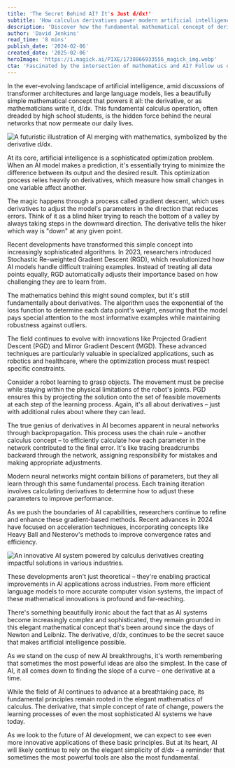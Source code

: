 ```yaml
---
title: 'The Secret Behind AI? It's Just d/dx!'
subtitle: 'How calculus derivatives power modern artificial intelligence'
description: 'Discover how the fundamental mathematical concept of derivatives powers modern artificial intelligence. From basic gradient descent to advanced optimization techniques, learn how this simple calculus operation drives the learning process in neural networks and enables breakthrough AI applications.'
author: 'David Jenkins'
read_time: '8 mins'
publish_date: '2024-02-06'
created_date: '2025-02-06'
heroImage: 'https://i.magick.ai/PIXE/1738866933556_magick_img.webp'
cta: 'Fascinated by the intersection of mathematics and AI? Follow us on LinkedIn for more insights into the fundamental principles driving technological innovation!'
---
```


In the ever-evolving landscape of artificial intelligence, amid discussions of transformer architectures and large language models, lies a beautifully simple mathematical concept that powers it all: the derivative, or as mathematicians write it, d/dx. This fundamental calculus operation, often dreaded by high school students, is the hidden force behind the neural networks that now permeate our daily lives.

![A futuristic illustration of AI merging with mathematics, symbolized by the derivative d/dx.](https://i.magick.ai/PIXE/1738867136396_magick_img.webp)

At its core, artificial intelligence is a sophisticated optimization problem. When an AI model makes a prediction, it's essentially trying to minimize the difference between its output and the desired result. This optimization process relies heavily on derivatives, which measure how small changes in one variable affect another.

The magic happens through a process called gradient descent, which uses derivatives to adjust the model's parameters in the direction that reduces errors. Think of it as a blind hiker trying to reach the bottom of a valley by always taking steps in the downward direction. The derivative tells the hiker which way is "down" at any given point.

Recent developments have transformed this simple concept into increasingly sophisticated algorithms. In 2023, researchers introduced Stochastic Re-weighted Gradient Descent (RGD), which revolutionized how AI models handle difficult training examples. Instead of treating all data points equally, RGD automatically adjusts their importance based on how challenging they are to learn from.

The mathematics behind this might sound complex, but it's still fundamentally about derivatives. The algorithm uses the exponential of the loss function to determine each data point's weight, ensuring that the model pays special attention to the most informative examples while maintaining robustness against outliers.

The field continues to evolve with innovations like Projected Gradient Descent (PGD) and Mirror Gradient Descent (MGD). These advanced techniques are particularly valuable in specialized applications, such as robotics and healthcare, where the optimization process must respect specific constraints.

Consider a robot learning to grasp objects. The movement must be precise while staying within the physical limitations of the robot's joints. PGD ensures this by projecting the solution onto the set of feasible movements at each step of the learning process. Again, it's all about derivatives – just with additional rules about where they can lead.

The true genius of derivatives in AI becomes apparent in neural networks through backpropagation. This process uses the chain rule – another calculus concept – to efficiently calculate how each parameter in the network contributed to the final error. It's like tracing breadcrumbs backward through the network, assigning responsibility for mistakes and making appropriate adjustments.

Modern neural networks might contain billions of parameters, but they all learn through this same fundamental process. Each training iteration involves calculating derivatives to determine how to adjust these parameters to improve performance.

As we push the boundaries of AI capabilities, researchers continue to refine and enhance these gradient-based methods. Recent advances in 2024 have focused on acceleration techniques, incorporating concepts like Heavy Ball and Nesterov's methods to improve convergence rates and efficiency.

![An innovative AI system powered by calculus derivatives creating impactful solutions in various industries.](https://i.magick.ai/PIXE/1738867136400_magick_img.webp)

These developments aren't just theoretical – they're enabling practical improvements in AI applications across industries. From more efficient language models to more accurate computer vision systems, the impact of these mathematical innovations is profound and far-reaching.

There's something beautifully ironic about the fact that as AI systems become increasingly complex and sophisticated, they remain grounded in this elegant mathematical concept that's been around since the days of Newton and Leibniz. The derivative, d/dx, continues to be the secret sauce that makes artificial intelligence possible.

As we stand on the cusp of new AI breakthroughs, it's worth remembering that sometimes the most powerful ideas are also the simplest. In the case of AI, it all comes down to finding the slope of a curve – one derivative at a time.

While the field of AI continues to advance at a breathtaking pace, its fundamental principles remain rooted in the elegant mathematics of calculus. The derivative, that simple concept of rate of change, powers the learning processes of even the most sophisticated AI systems we have today.

As we look to the future of AI development, we can expect to see even more innovative applications of these basic principles. But at its heart, AI will likely continue to rely on the elegant simplicity of d/dx – a reminder that sometimes the most powerful tools are also the most fundamental.